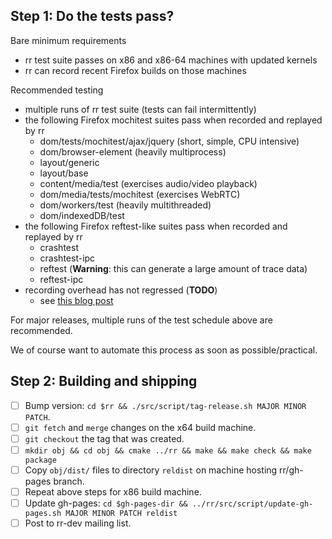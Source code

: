 ## Step 1: Do the tests pass?

Bare minimum requirements

* rr test suite passes on x86 and x86-64 machines with updated kernels
* rr can record recent Firefox builds on those machines

Recommended testing

* multiple runs of rr test suite (tests can fail intermittently)
* the following Firefox mochitest suites pass when recorded and replayed by rr
    * dom/tests/mochitest/ajax/jquery (short, simple, CPU intensive)
    * dom/browser-element (heavily multiprocess)
    * layout/generic
    * layout/base
    * content/media/test (exercises audio/video playback)
    * dom/media/tests/mochitest (exercises WebRTC)
    * dom/workers/test (heavily multithreaded)
    * dom/indexedDB/test
* the following Firefox reftest-like suites pass when recorded and replayed by rr
    * crashtest
    * crashtest-ipc
    * reftest (**Warning**: this can generate a large amount of trace data)
    * reftest-ipc
* recording overhead has not regressed (**TODO**)
    * see [this blog post](http://robert.ocallahan.org/2014/03/introducing-rr.html)

For major releases, multiple runs of the test schedule above are recommended.

We of course want to automate this process as soon as possible/practical.

## Step 2: Building and shipping

- [ ] Bump version: `cd $rr && ./src/script/tag-release.sh MAJOR MINOR PATCH`.
- [ ] `git fetch` and `merge` changes on the x64 build machine.
- [ ] `git checkout` the tag that was created.
- [ ] `mkdir obj && cd obj && cmake ../rr && make && make check && make package`
- [ ] Copy `obj/dist/` files to directory `reldist` on machine hosting rr/gh-pages branch.
- [ ] Repeat above steps for x86 build machine.
- [ ] Update gh-pages: `cd $gh-pages-dir && ../rr/src/script/update-gh-pages.sh MAJOR MINOR PATCH reldist`
- [ ] Post to rr-dev mailing list.